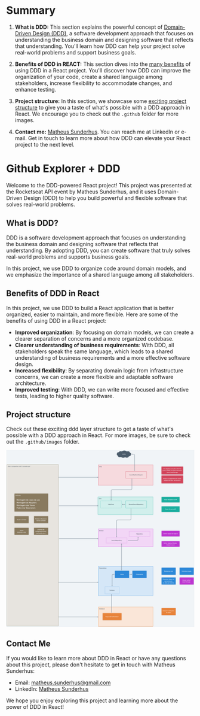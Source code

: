 # Summary

1. **What is DDD:** 
This section explains the powerful concept of [Domain-Driven Design (DDD)](#what-is-ddd), a software development approach that focuses on understanding the business domain and designing software that reflects that understanding. You'll learn how DDD can help your project solve real-world problems and support business goals.

2. **Benefits of DDD in REACT:** This section dives into the [many benefits](#benefits-of-ddd-in-react) of using DDD in a React project. You'll discover how DDD can improve the organization of your code, create a shared language among stakeholders, increase flexibility to accommodate changes, and enhance testing.

3. **Project structure:** In this section, we showcase some [exciting project structure](#project-structure) to give you a taste of what's possible with a DDD approach in React. We encourage you to check out the `.github` folder for more images.

4. **Contact me:** [Matheus Sunderhus](#contact-me). You can reach me at LinkedIn or e-mail. Get in touch to learn more about how DDD can elevate your React project to the next level.

# Github Explorer + DDD

Welcome to the DDD-powered React project! This project was presented at the Rocketseat API event by Matheus Sunderhus, and it uses Domain-Driven Design (DDD) to help you build powerful and flexible software that solves real-world problems.

## What is DDD?

DDD is a software development approach that focuses on understanding the business domain and designing software that reflects that understanding. By adopting DDD, you can create software that truly solves real-world problems and supports business goals.

In this project, we use DDD to organize code around domain models, and we emphasize the importance of a shared language among all stakeholders.

## Benefits of DDD in React

In this project, we use DDD to build a React application that is better organized, easier to maintain, and more flexible. Here are some of the benefits of using DDD in a React project:

- **Improved organization**: By focusing on domain models, we can create a clearer separation of concerns and a more organized codebase.
- **Clearer understanding of business requirements**: With DDD, all stakeholders speak the same language, which leads to a shared understanding of business requirements and a more effective software design.
- **Increased flexibility**: By separating domain logic from infrastructure concerns, we can create a more flexible and adaptable software architecture.
- **Improved testing**: With DDD, we can write more focused and effective tests, leading to higher quality software.

## Project structure

Check out these exciting ddd layer structure to get a taste of what's possible with a DDD approach in React. For more images, be sure to check out the `.github/images` folder.

![Screenshot 1](./.github/images/ddd-layers.png)

## Contact Me

If you would like to learn more about DDD in React or have any questions about this project, please don't hesitate to get in touch with Matheus Sunderhus:

- Email: [matheus.sunderhus@gmail.com](mailto:matheus.sunderhus@gmail.com)
- LinkedIn: [Matheus Sunderhus](https://www.linkedin.com/in/matheus-sunderhus/)

We hope you enjoy exploring this project and learning more about the power of DDD in React!

